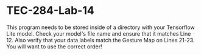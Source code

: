 # TEC-284-Lab-14

This program needs to be stored inside of a directory with your Tensorflow Lite model.
Check your model's file name and ensure that it matches Line 12. Also verify that your data labels match the Gesture Map on Lines 21-23. You will want to use the correct order! 

